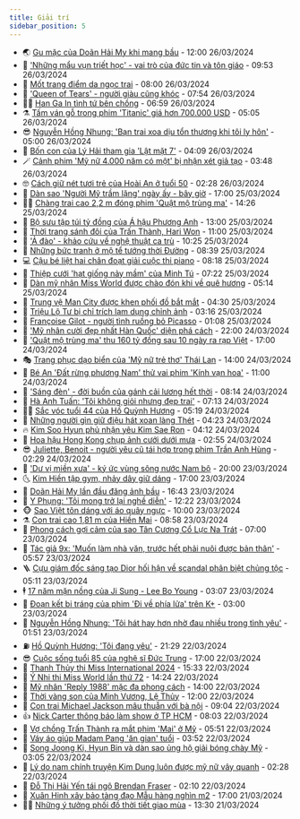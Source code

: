 ```yaml
---
title: Giải trí
sidebar_position: 5
---
```


<!-- vnexpress-giai-tri:START -->
- 🌏 [Gu mặc của Doãn Hải My khi mang bầu](https://vnexpress.net/gu-mac-cua-doan-hai-my-khi-mang-bau-4726471.html) - 12:00 26/03/2024
- 💫 [&#39;Những mẩu vụn triết học&#39; - vai trò của đức tin và tôn giáo](https://vnexpress.net/nhung-mau-vun-triet-hoc-vai-tro-cua-duc-tin-va-ton-giao-4726782.html) - 09:53 26/03/2024
- 🌮 [Mốt trang điểm da ngọc trai](https://vnexpress.net/mot-trang-diem-da-ngoc-trai-4726477.html) - 08:00 26/03/2024
- 🧠 [&#39;Queen of Tears&#39; - người giàu cũng khóc](https://vnexpress.net/giai-tri/phim/thu-vien-phim/queen-of-tears-694) - 07:54 26/03/2024
- 👨‍🏫 [Han Ga In tình tứ bên chồng](https://vnexpress.net/han-ga-in-tinh-tu-ben-chong-4726754.html) - 06:59 26/03/2024
- ⚗️ [Tấm ván gỗ trong phim &#39;Titanic&#39; giá hơn 700.000 USD](https://vnexpress.net/tam-van-go-trong-phim-titanic-gia-hon-700-000-usd-4726649.html) - 05:05 26/03/2024
- 😎 [Nguyễn Hồng Nhung: &#39;Bạn trai xoa dịu tổn thương khi tôi ly hôn&#39;](https://vnexpress.net/nguyen-hong-nhung-ban-trai-xoa-diu-ton-thuong-khi-toi-ly-hon-4726334.html) - 05:00 26/03/2024
- 🫣 [Bốn con của Lý Hải tham gia &#39;Lật mặt 7&#39;](https://vnexpress.net/bon-con-cua-ly-hai-tham-gia-lat-mat-7-4725086.html) - 04:09 26/03/2024
- 🪄 [Cảnh phim &#39;Mỹ nữ 4.000 năm có một&#39; bị nhận xét giả tạo](https://vnexpress.net/canh-phim-my-nu-4-000-nam-co-mot-bi-nhan-xet-gia-tao-4726600.html) - 03:48 26/03/2024
- 🤓 [Cách giữ nét tươi trẻ của Hoài An ở tuổi 50](https://vnexpress.net/cach-giu-net-tuoi-tre-cua-hoai-an-o-tuoi-50-4725710.html) - 02:28 26/03/2024
- 🫶 [Dàn sao &#39;Người Mỹ trầm lặng&#39; ngày ấy - bây giờ](https://vnexpress.net/dan-sao-nguoi-my-tram-lang-ngay-ay-bay-gio-4725477.html) - 17:00 25/03/2024
- 🧑‍🏫 [Chàng trai cao 2,2 m đóng phim &#39;Quật mộ trùng ma&#39;](https://vnexpress.net/chang-trai-cao-2-2-m-dong-phim-quat-mo-trung-ma-4726451.html) - 14:26 25/03/2024
- 🦄 [Bộ sưu tập túi tỷ đồng của Á hậu Phương Anh](https://vnexpress.net/bo-suu-tap-tui-ty-dong-cua-a-hau-phuong-anh-4726301.html) - 13:00 25/03/2024
- 💫 [Thời trang sánh đôi của Trấn Thành, Hari Won](https://vnexpress.net/thoi-trang-sanh-doi-cua-tran-thanh-hari-won-4726240.html) - 11:00 25/03/2024
- 🎊 [&#39;Ả đào&#39; - khảo cứu về nghệ thuật ca trù](https://vnexpress.net/a-dao-khao-cuu-ve-nghe-thuat-ca-tru-4726402.html) - 10:25 25/03/2024
- 👹 [Những bức tranh ở mộ tể tướng thời Đường](https://vnexpress.net/nhung-buc-tranh-o-mo-te-tuong-thoi-duong-4726348.html) - 08:39 25/03/2024
- 💻 [Cậu bé liệt hai chân đoạt giải cuộc thi piano](https://vnexpress.net/cau-be-liet-hai-chan-doat-giai-cuoc-thi-piano-4726376.html) - 08:18 25/03/2024
- 🤡 [Thiệp cưới &#39;hạt giống nảy mầm&#39; của Minh Tú](https://vnexpress.net/thiep-cuoi-hat-giong-nay-mam-cua-minh-tu-4726325.html) - 07:22 25/03/2024
- 🥰 [Dàn mỹ nhân Miss World được chào đón khi về quê hương](https://vnexpress.net/dan-my-nhan-miss-world-duoc-chao-don-khi-ve-que-huong-4726242.html) - 05:14 25/03/2024
- 🚀 [Trung vệ Man City được khen phối đồ bắt mắt](https://vnexpress.net/trung-ve-man-city-duoc-khen-phoi-do-bat-mat-4726155.html) - 04:30 25/03/2024
- 📝 [Triệu Lộ Tư bị chỉ trích lạm dụng chỉnh ảnh](https://vnexpress.net/trieu-lo-tu-bi-chi-trich-lam-dung-chinh-anh-4726169.html) - 03:16 25/03/2024
- 🐲 [Françoise Gilot - người tình ruồng bỏ Picasso](https://vnexpress.net/fran-oise-gilot-nguoi-tinh-ruong-bo-picasso-4723588.html) - 01:08 25/03/2024
- 🎃 [&#39;Mỹ nhân cười đẹp nhất Hàn Quốc&#39; diện phá cách](https://vnexpress.net/my-nhan-cuoi-dep-nhat-han-quoc-dien-pha-cach-4725950.html) - 22:00 24/03/2024
- 🤠 [&#39;Quật mộ trùng ma&#39; thu 160 tỷ đồng sau 10 ngày ra rạp Việt](https://vnexpress.net/quat-mo-trung-ma-thu-160-ty-dong-sau-10-ngay-ra-rap-viet-4726067.html) - 17:00 24/03/2024
- 🎭 [Trang phục dạo biển của &#39;Mỹ nữ trẻ thơ&#39; Thái Lan](https://vnexpress.net/trang-phuc-dao-bien-cua-my-nu-tre-tho-thai-lan-4725983.html) - 14:00 24/03/2024
- 🧰 [Bé An &#39;Đất rừng phương Nam&#39; thử vai phim &#39;Kính vạn hoa&#39;](https://vnexpress.net/be-an-dat-rung-phuong-nam-thu-vai-phim-kinh-van-hoa-4726039.html) - 11:00 24/03/2024
- 🦍 [&#39;Sáng đèn&#39; - đời buồn của gánh cải lương hết thời](https://vnexpress.net/giai-tri/phim/thu-vien-phim/sang-den-693) - 08:14 24/03/2024
- 🌝 [Hà Anh Tuấn: &#39;Tôi không giỏi nhưng đẹp trai&#39;](https://vnexpress.net/ha-anh-tuan-toi-khong-gioi-nhung-dep-trai-4725935.html) - 07:13 24/03/2024
- 🧑‍💻 [Sắc vóc tuổi 44 của Hồ Quỳnh Hương](https://vnexpress.net/sac-voc-tuoi-44-cua-ho-quynh-huong-4725965.html) - 05:19 24/03/2024
- 🥸 [Những người gìn giữ điệu hát xoan làng Thét](https://vnexpress.net/nhung-nguoi-gin-giu-dieu-hat-xoan-lang-thet-4725726.html) - 04:23 24/03/2024
- 🔥 [Kim Soo Hyun phủ nhận yêu Kim Sae Ron](https://vnexpress.net/kim-soo-hyun-phu-nhan-yeu-kim-sae-ron-4725970.html) - 04:12 24/03/2024
- 🐎 [Hoa hậu Hong Kong chụp ảnh cưới dưới mưa](https://vnexpress.net/hoa-hau-hong-kong-chup-anh-cuoi-duoi-mua-4725962.html) - 02:55 24/03/2024
- 😎 [Juliette, Benoit - người yêu cũ tái hợp trong phim Trần Anh Hùng](https://vnexpress.net/juliette-benoit-nguoi-yeu-cu-tai-hop-trong-phim-tran-anh-hung-4724835.html) - 02:29 24/03/2024
- 🦄 [&#39;Dư vị miền xưa&#39; - ký ức vùng sông nước Nam bộ](https://vnexpress.net/du-vi-mien-xua-ky-uc-vung-song-nuoc-nam-bo-4725857.html) - 20:00 23/03/2024
- 🌜 [Kim Hiền tập gym, nhảy dây giữ dáng](https://vnexpress.net/kim-hien-tap-gym-nhay-day-giu-dang-4724458.html) - 17:00 23/03/2024
- 🚦 [Doãn Hải My lần đầu đăng ảnh bầu](https://vnexpress.net/doan-hai-my-lan-dau-dang-anh-bau-4725890.html) - 16:43 23/03/2024
- 🧐 [Y Phụng: &#39;Tôi mong trở lại nghề diễn&#39;](https://vnexpress.net/y-phung-toi-mong-tro-lai-nghe-dien-4725432.html) - 12:22 23/03/2024
- 🐵 [Sao Việt tôn dáng với áo quây ngực](https://vnexpress.net/sao-viet-ton-dang-voi-ao-quay-nguc-4725760.html) - 10:00 23/03/2024
- ⚗️ [Con trai cao 1,81 m của Hiền Mai](https://vnexpress.net/con-trai-cao-1-81-m-cua-hien-mai-4724623.html) - 08:58 23/03/2024
- 👺 [Phong cách gợi cảm của sao Tân Cương Cổ Lực Na Trát](https://vnexpress.net/phong-cach-goi-cam-cua-sao-tan-cuong-co-luc-na-trat-4709745.html) - 07:00 23/03/2024
- 🌊 [Tác giả 9x: &#39;Muốn làm nhà văn, trước hết phải nuôi được bản thân&#39;](https://vnexpress.net/tac-gia-9x-muon-lam-nha-van-truoc-het-phai-nuoi-duoc-ban-than-4718764.html) - 05:57 23/03/2024
- 🪜 [Cựu giám đốc sáng tạo Dior hối hận về scandal phân biệt chủng tộc](https://vnexpress.net/cuu-giam-doc-sang-tao-dior-hoi-han-ve-scandal-phan-biet-chung-toc-4725423.html) - 05:11 23/03/2024
- 🕴 [17 năm mặn nồng của Ji Sung - Lee Bo Young](https://vnexpress.net/17-nam-man-nong-cua-ji-sung-lee-bo-young-4725127.html) - 03:07 23/03/2024
- 💃 [Đoạn kết bi tráng của phim &#39;Đi về phía lửa&#39; trên K+](https://vnexpress.net/doan-ket-bi-trang-cua-phim-di-ve-phia-lua-tren-k-4725398.html) - 03:00 23/03/2024
- 🦄 [Nguyễn Hồng Nhung: &#39;Tôi hát hay hơn nhờ đau nhiều trong tình yêu&#39;](https://vnexpress.net/nguyen-hong-nhung-toi-hat-hay-hon-nho-dau-nhieu-trong-tinh-yeu-4725364.html) - 01:51 23/03/2024
- ⛽️ [Hồ Quỳnh Hương: &#39;Tôi đang yêu&#39;](https://vnexpress.net/ho-quynh-huong-toi-dang-yeu-4725592.html) - 21:29 22/03/2024
- 😎 [Cuộc sống tuổi 85 của nghệ sĩ Đức Trung](https://vnexpress.net/cuoc-song-tuoi-85-cua-nghe-si-duc-trung-4723514.html) - 17:00 22/03/2024
- 🌊 [Thanh Thủy thi Miss International 2024](https://vnexpress.net/thanh-thuy-thi-miss-international-2024-4725626.html) - 15:33 22/03/2024
- 🐲 [Ý Nhi thi Miss World lần thứ 72](https://vnexpress.net/y-nhi-thi-miss-world-lan-thu-72-4725609.html) - 14:24 22/03/2024
- 💂 [Mỹ nhân &#39;Reply 1988&#39; mặc đa phong cách](https://vnexpress.net/my-nhan-reply-1988-mac-da-phong-cach-4725340.html) - 14:00 22/03/2024
- 🙉 [Thời vàng son của Minh Vương, Lệ Thủy](https://vnexpress.net/thoi-vang-son-cua-minh-vuong-le-thuy-4723665.html) - 12:00 22/03/2024
- 💪 [Con trai Michael Jackson mâu thuẫn với bà nội](https://vnexpress.net/con-trai-michael-jackson-mau-thuan-voi-ba-noi-4725344.html) - 09:04 22/03/2024
- 👍 [Nick Carter thông báo làm show ở TP HCM](https://vnexpress.net/nick-carter-thong-bao-lam-show-o-tp-hcm-4725449.html) - 08:03 22/03/2024
- 💪 [Vợ chồng Trấn Thành ra mắt phim &#39;Mai&#39; ở Mỹ](https://vnexpress.net/vo-chong-tran-thanh-ra-mat-phim-mai-o-my-4725377.html) - 05:51 22/03/2024
- 💄 [Váy áo giúp Madam Pang &#39;ăn gian&#39; tuổi](https://vnexpress.net/vay-ao-giup-madam-pang-an-gian-tuoi-4725182.html) - 03:52 22/03/2024
- 🦩 [Song Joong Ki, Hyun Bin và dàn sao ủng hộ giải bóng chày Mỹ](https://vnexpress.net/song-joong-ki-hyun-bin-va-dan-sao-ung-ho-giai-bong-chay-my-4725197.html) - 03:05 22/03/2024
- 🥸 [Lý do nam chính truyện Kim Dung luôn được mỹ nữ vây quanh](https://vnexpress.net/ly-do-nam-chinh-truyen-kim-dung-luon-duoc-my-nu-vay-quanh-4724522.html) - 02:28 22/03/2024
- 🧰 [Đỗ Thị Hải Yến tái ngộ Brendan Fraser](https://vnexpress.net/do-thi-hai-yen-tai-ngo-brendan-fraser-4725210.html) - 02:10 22/03/2024
- 💼 [Xuân Hinh xây bảo tàng đạo Mẫu hàng nghìn m2](https://vnexpress.net/xuan-hinh-xay-bao-tang-dao-mau-hang-nghin-m2-4724963.html) - 17:00 21/03/2024
- 🧑‍💻 [Những ý tưởng phối đồ thời tiết giao mùa](https://vnexpress.net/nhung-y-tuong-phoi-do-thoi-tiet-giao-mua-4725056.html) - 13:30 21/03/2024<!-- vnexpress-giai-tri:END -->
